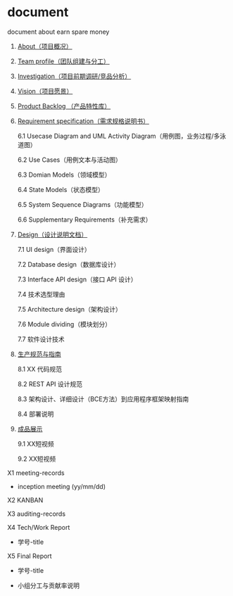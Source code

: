 # document
document about earn spare money

1. [About（项目概况）](./about.md)

2. [Team profile（团队组建与分工）](./teamProfile.md)

3. [Investigation（项目前期调研/竞品分析）](./investigation.md)

4. [Vision（项目愿景）](./vision.md)

5. [Product Backlog （产品特性库）](./backlog.md)

6. [Requirement specification（需求规格说明书）](./SRS.md)

   6.1 Usecase Diagram and UML Activity Diagram（用例图，业务过程/多泳道图）
   
   6.2 Use Cases（用例文本与活动图）
   
   6.3 Domian Models（领域模型）
   
   6.4 State Models（状态模型）
   
   6.5 System Sequence Diagrams（功能模型）
   
   6.6 Supplementary Requirements（补充需求）
   
7. [Design（设计说明文档）](./SD.md)

    7.1 UI design（界面设计）
    
    7.2 Database design（数据库设计）
    
    7.3 Interface API design（接口 API 设计）

    7.4 技术选型理由
    
    7.5 Architecture design（架构设计）

    7.6 Module dividing（模块划分）

    7.7 软件设计技术

8. [生产规范与指南](./instruction.md)

    8.1 XX 代码规范

    8.2 REST API 设计规范

    8.3 架构设计、详细设计（BCE方法）到应用程序框架映射指南

    8.4 部署说明

9. [成品展示](./show.md)

    9.1 XX短视频

    9.2 XX短视频



X1 meeting-records

- inception meeting (yy/mm/dd)

X2 KANBAN

X3 auditing-records

X4 Tech/Work Report

- 学号-title

X5 Final Report

- 学号-title

- 小组分工与贡献率说明